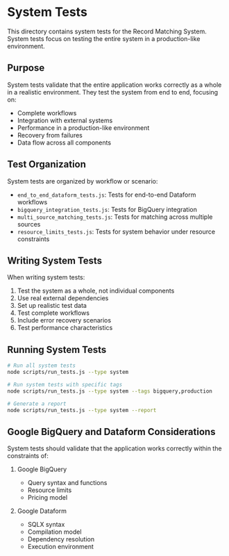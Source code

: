 # System Tests

This directory contains system tests for the Record Matching System. System tests focus on testing the entire system in a production-like environment.

## Purpose

System tests validate that the entire application works correctly as a whole in a realistic environment. They test the system from end to end, focusing on:

- Complete workflows
- Integration with external systems
- Performance in a production-like environment
- Recovery from failures
- Data flow across all components

## Test Organization

System tests are organized by workflow or scenario:

- `end_to_end_dataform_tests.js`: Tests for end-to-end Dataform workflows
- `bigquery_integration_tests.js`: Tests for BigQuery integration
- `multi_source_matching_tests.js`: Tests for matching across multiple sources
- `resource_limits_tests.js`: Tests for system behavior under resource constraints

## Writing System Tests

When writing system tests:

1. Test the system as a whole, not individual components
2. Use real external dependencies
3. Set up realistic test data
4. Test complete workflows
5. Include error recovery scenarios
6. Test performance characteristics

## Running System Tests

```bash
# Run all system tests
node scripts/run_tests.js --type system

# Run system tests with specific tags
node scripts/run_tests.js --type system --tags bigquery,production

# Generate a report
node scripts/run_tests.js --type system --report
```

## Google BigQuery and Dataform Considerations

System tests should validate that the application works correctly within the constraints of:

1. Google BigQuery
   - Query syntax and functions
   - Resource limits
   - Pricing model

2. Google Dataform
   - SQLX syntax
   - Compilation model
   - Dependency resolution
   - Execution environment 